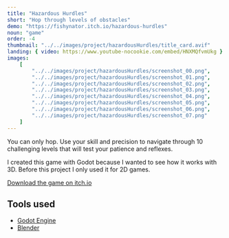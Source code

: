 ```yaml
---
title: "Hazardous Hurdles"
short: "Hop through levels of obstacles"
demo: "https://fishynator.itch.io/hazardous-hurdles"
noun: "game"
order: -4
thumbnail: "../../images/project/hazardousHurdles/title_card.avif"
landing: { video: https://www.youtube-nocookie.com/embed/HNXMQfvmUkg }
images:
    [
        "../../images/project/hazardousHurdles/screenshot_00.png",
        "../../images/project/hazardousHurdles/screenshot_01.png",
        "../../images/project/hazardousHurdles/screenshot_02.png",
        "../../images/project/hazardousHurdles/screenshot_03.png",
        "../../images/project/hazardousHurdles/screenshot_04.png",
        "../../images/project/hazardousHurdles/screenshot_05.png",
        "../../images/project/hazardousHurdles/screenshot_06.png",
        "../../images/project/hazardousHurdles/screenshot_07.png"
    ]
---
```


You can only hop. Use your skill and precision to navigate through 10 challenging levels that will test your patience and reflexes.

I created this game with Godot because I wanted to see how it works with 3D. Before this project I only used it for 2D games.

[Download the game on itch.io](https://fishynator.itch.io/hazardous-hurdles)

<bs-row>

<bs-col>

## Tools used

-   [Godot Engine](https://godotengine.org)
-   [Blender](https://www.blender.org)

</bs-col>

</bs-row>
